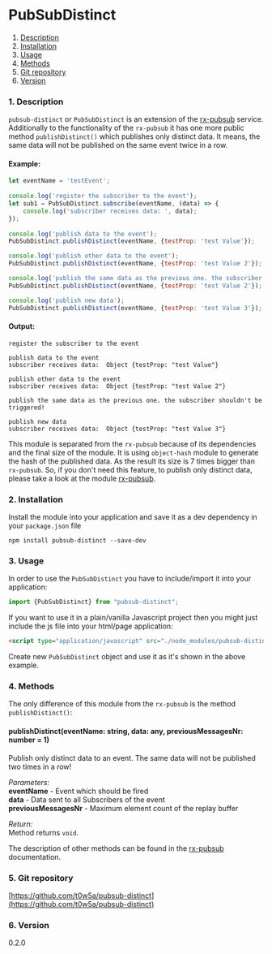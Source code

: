 PubSubDistinct
=====
1. [Description](#description)
2. [Installation](#installation)
3. [Usage](#usage)
4. [Methods](#methods)
5. [Git repository](#git)
6. [Version](#version)

### <a name="description"></a>1. Description
`pubsub-distinct` or `PubSubDistinct` is an extension of the [rx-pubsub](https://www.npmjs.com/package/rx-pubsub) service. 
Additionally to the functionality of the `rx-pubsub` it has one more public method `publishDistinct()`
which publishes only distinct data. It means, the same data will not be published on the same event twice in a row.

#### Example:
```javascript
let eventName = 'testEvent';
  
console.log('register the subscriber to the event');
let sub1 = PubSubDistinct.subscribe(eventName, (data) => {
    console.log('subscriber receives data: ', data);
});  
  
console.log('publish data to the event');
PubSubDistinct.publishDistinct(eventName, {testProp: 'test Value'});

console.log('publish other data to the event');
PubSubDistinct.publishDistinct(eventName, {testProp: 'test Value 2'});

console.log('publish the same data as the previous one. the subscriber shouldn\'t be triggered!');
PubSubDistinct.publishDistinct(eventName, {testProp: 'test Value 2'});

console.log('publish new data');
PubSubDistinct.publishDistinct(eventName, {testProp: 'test Value 3'});
```

#### Output:
```
register the subscriber to the event  
  
publish data to the event  
subscriber receives data:  Object {testProp: "test Value"}  
  
publish other data to the event  
subscriber receives data:  Object {testProp: "test Value 2"}  
  
publish the same data as the previous one. the subscriber shouldn't be triggered!  
  
publish new data  
subscriber receives data:  Object {testProp: "test Value 3"}
```

This module is separated from the `rx-pubsub` because of its dependencies and the final size of the module.
It is using `object-hash` module to generate the hash of the published data. As the result its size is 7 times bigger than `rx-pubsub`.
So, if you don't need this feature, to publish only distinct data, please take a look at the module 
[rx-pubsub](https://www.npmjs.com/package/rx-pubsub).


### <a name="installation"></a>2. Installation
Install the module into your application and save it as a dev 
dependency in your `package.json` file  
```
npm install pubsub-distinct --save-dev
```

### <a name="usage"></a>3. Usage
In order to use the `PubSubDistinct` you have to include/import 
it into your application:

```typescript
import {PubSubDistinct} from "pubsub-distinct";
```

If you want to use it in a plain/vanilla Javascript project then you 
might just include the js file into your html/page application:
```html
<script type="application/javascript" src="./node_modules/pubsub-distinct/dist/pubsub-distinct.min.js"></script>
```

Create new `PubSubDistinct` object and use it as it's shown in the above example.  
  

### <a name="methods"></a>4. Methods
The only difference of this module from the `rx-pubsub` is the method `publishDistinct()`:    
#### publishDistinct(eventName: string, data: any, previousMessagesNr: number = 1)
Publish only distinct data to an event. 
The same data will not be published two times in a row!  
  
*Parameters:*  
**eventName** - Event which should be fired  
**data** - Data sent to all Subscribers of the event  
**previousMessagesNr** - Maximum element count of the replay 
buffer  
  
*Return:*  
Method returns `void`.

  
  
The description of other methods can be found in the 
[rx-pubsub](https://www.npmjs.com/package/rx-pubsub) documentation.
     
### <a name="git"></a>5. Git repository
[https://github.com/t0w5a/pubsub-distinct](https://github.com/t0w5a/pubsub-distinct)

### <a name="version"></a>6. Version
0.2.0